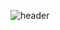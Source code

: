 ![header](https://capsule-render.vercel.app/api?type=Waving&color=4898ff&height=200&section=header&text=DUSLOOP&fontColor=ffffff&fontSize=50&animation=fadeIn&fontAlignY=55)
